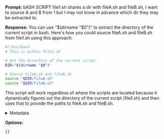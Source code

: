 **Prompt:**
bASH SCRIPT file1.sh shares a dir with fileA.sh and fileB.sh, I want to source A and B from 1 but I may not know in advance which dir they may be extracted to.

**Response:**
You can use "$(dirname "$0")" to extract the directory of the current script in bash. Here's how you could source fileA.sh and fileB.sh from file1.sh using this approach:

```bash
#!/bin/bash
# This is within file1.sh

# Get the directory of the current script
DIR="$(dirname "$0")"

# Source fileA.sh and fileB.sh
source "$DIR/fileA.sh"
source "$DIR/fileB.sh"
```
This script will work regardless of where the scripts are located because it dynamically figures out the directory of the current script (file1.sh) and then uses that to provide the paths to fileA.sh and fileB.sh.

<details><summary>Metadata</summary>

- Duration: 12722 ms
- Datetime: 2023-11-05T12:19:47.344948
- Model: gpt-4-0613

</details>

**Options:**
```json
{}
```

